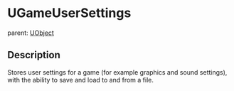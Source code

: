 # UGameUserSettings

parent: [UObject](UObject.md)

## Description

Stores user settings for a game (for example graphics and sound settings), with the ability to save and load to and from a file.